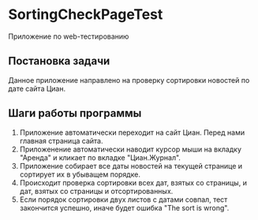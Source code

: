 # SortingCheckPageTest
Приложение по web-тестированию
## Постановка задачи
Данное приложение направлено на проверку сортировки новостей по дате сайта Циан.
## Шаги работы программы
1. Приложение автоматически переходит на сайт Циан. Перед нами главная страница сайта.
2. Приложенение автоматически наводит курсор мыши на вкладку "Аренда" и кликает по вкладке "Циан.Журнал".
3. Приложение собирает все даты новостей на текущей странице и сортирует их в убыващем порядке.
4. Происходит проверка сортировки всех дат, взятых со страницы, и дат, взятых со страницы и отсортированных.
5. Если порядок сортировки двух листов с датами совпал, тест закончится успешно, иначе будет ошибка "The sort is wrong".
